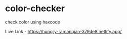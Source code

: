 # color-checker
check color using haxcode



Live Link - https://hungry-ramanujan-379de8.netlify.app/
